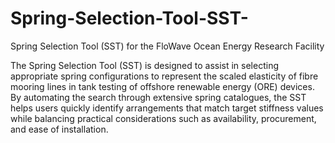 # Spring-Selection-Tool-SST-
Spring Selection Tool (SST) for the FloWave Ocean Energy Research Facility

The Spring Selection Tool (SST) is designed to assist in selecting appropriate spring configurations to represent the scaled elasticity of fibre mooring lines in tank testing of offshore renewable energy (ORE) devices. By automating the search through extensive spring catalogues, the SST helps users quickly identify arrangements that match target stiffness values while balancing practical considerations such as availability, procurement, and ease of installation.
